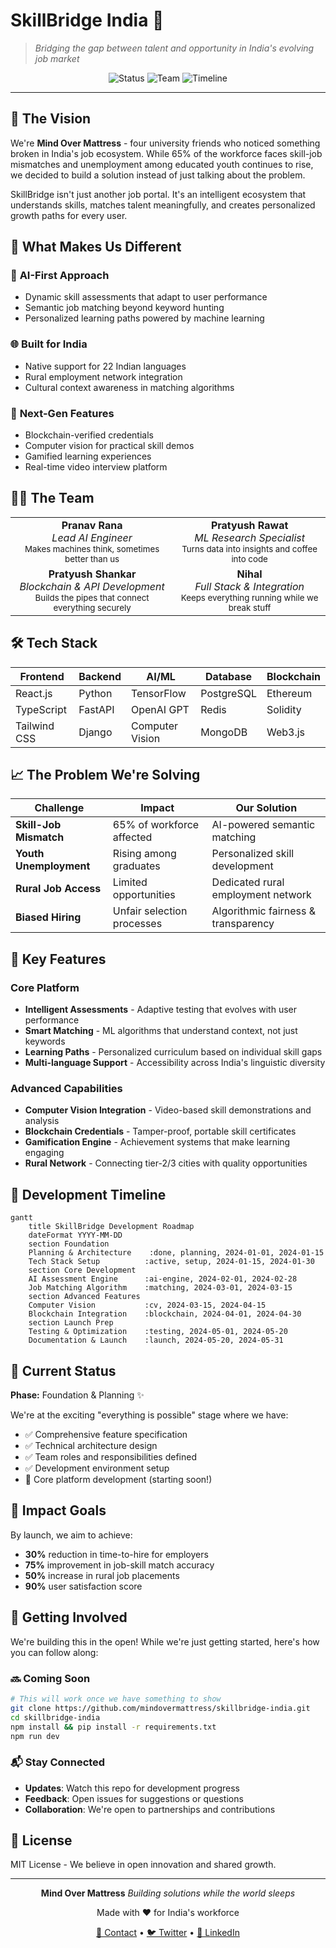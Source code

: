# SkillBridge India 🎯

> *Bridging the gap between talent and opportunity in India's evolving job market*

<div align="center">

![Status](https://img.shields.io/badge/Status-In%20Development-orange)
![Team](https://img.shields.io/badge/Team-Mind%20Over%20Mattress-blue)
![Timeline](https://img.shields.io/badge/Timeline-5%20Months-green)

</div>

---

## 🌟 The Vision

We're **Mind Over Mattress** - four university friends who noticed something broken in India's job ecosystem. While 65% of the workforce faces skill-job mismatches and unemployment among educated youth continues to rise, we decided to build a solution instead of just talking about the problem.

SkillBridge isn't just another job portal. It's an intelligent ecosystem that understands skills, matches talent meaningfully, and creates personalized growth paths for every user.

## 🚀 What Makes Us Different

### 🤖 **AI-First Approach**
- Dynamic skill assessments that adapt to user performance
- Semantic job matching beyond keyword hunting
- Personalized learning paths powered by machine learning

### 🌐 **Built for India**
- Native support for 22 Indian languages
- Rural employment network integration
- Cultural context awareness in matching algorithms

### 🔗 **Next-Gen Features**
- Blockchain-verified credentials
- Computer vision for practical skill demos
- Gamified learning experiences
- Real-time video interview platform

## 👨‍💻 The Team

<table>
<tr>
<td align="center">
<strong>Pranav Rana</strong><br>
<em>Lead AI Engineer</em><br>
<small>Makes machines think, sometimes better than us</small>
</td>
<td align="center">
<strong>Pratyush Rawat</strong><br>
<em>ML Research Specialist</em><br>
<small>Turns data into insights and coffee into code</small>
</td>
</tr>
<tr>
<td align="center">
<strong>Pratyush Shankar</strong><br>
<em>Blockchain & API Development</em><br>
<small>Builds the pipes that connect everything securely</small>
</td>
<td align="center">
<strong>Nihal</strong><br>
<em>Full Stack & Integration</em><br>
<small>Keeps everything running while we break stuff</small>
</td>
</tr>
</table>

## 🛠️ Tech Stack

| Frontend | Backend | AI/ML | Database | Blockchain |
|----------|---------|-------|----------|------------|
| React.js | Python | TensorFlow | PostgreSQL | Ethereum |
| TypeScript | FastAPI | OpenAI GPT | Redis | Solidity |
| Tailwind CSS | Django | Computer Vision | MongoDB | Web3.js |

## 📈 The Problem We're Solving

| Challenge | Impact | Our Solution |
|-----------|---------|--------------|
| **Skill-Job Mismatch** | 65% of workforce affected | AI-powered semantic matching |
| **Youth Unemployment** | Rising among graduates | Personalized skill development |
| **Rural Job Access** | Limited opportunities | Dedicated rural employment network |
| **Biased Hiring** | Unfair selection processes | Algorithmic fairness & transparency |

## 🎯 Key Features

### Core Platform
- **Intelligent Assessments** - Adaptive testing that evolves with user performance
- **Smart Matching** - ML algorithms that understand context, not just keywords
- **Learning Paths** - Personalized curriculum based on individual skill gaps
- **Multi-language Support** - Accessibility across India's linguistic diversity

### Advanced Capabilities
- **Computer Vision Integration** - Video-based skill demonstrations and analysis
- **Blockchain Credentials** - Tamper-proof, portable skill certificates
- **Gamification Engine** - Achievement systems that make learning engaging
- **Rural Network** - Connecting tier-2/3 cities with quality opportunities

## 📅 Development Timeline

```mermaid
gantt
    title SkillBridge Development Roadmap
    dateFormat YYYY-MM-DD
    section Foundation
    Planning & Architecture    :done, planning, 2024-01-01, 2024-01-15
    Tech Stack Setup          :active, setup, 2024-01-15, 2024-01-30
    section Core Development
    AI Assessment Engine      :ai-engine, 2024-02-01, 2024-02-28
    Job Matching Algorithm    :matching, 2024-03-01, 2024-03-15
    section Advanced Features
    Computer Vision           :cv, 2024-03-15, 2024-04-15
    Blockchain Integration    :blockchain, 2024-04-01, 2024-04-30
    section Launch Prep
    Testing & Optimization    :testing, 2024-05-01, 2024-05-20
    Documentation & Launch    :launch, 2024-05-20, 2024-05-31
```

## 🎪 Current Status

**Phase:** Foundation & Planning ✨

We're at the exciting "everything is possible" stage where we have:
- ✅ Comprehensive feature specification
- ✅ Technical architecture design
- ✅ Team roles and responsibilities defined
- ✅ Development environment setup
- 🔄 Core platform development (starting soon!)

## 🔮 Impact Goals

By launch, we aim to achieve:

- **30%** reduction in time-to-hire for employers
- **75%** improvement in job-skill match accuracy
- **50%** increase in rural job placements
- **90%** user satisfaction score

## 🤝 Getting Involved

We're building this in the open! While we're just getting started, here's how you can follow along:

### 🔜 Coming Soon
```bash
# This will work once we have something to show
git clone https://github.com/mindovermattress/skillbridge-india.git
cd skillbridge-india
npm install && pip install -r requirements.txt
npm run dev
```

### 📬 Stay Connected
- **Updates**: Watch this repo for development progress
- **Feedback**: Open issues for suggestions or questions
- **Collaboration**: We're open to partnerships and contributions

## 📄 License

MIT License - We believe in open innovation and shared growth.

---

<div align="center">

**Mind Over Mattress**
*Building solutions while the world sleeps*

Made with ❤️ for India's workforce

[📧 Contact](mailto:contact@mindovermattress.dev) • [🐦 Twitter](https://twitter.com/mindovermattress) • [💼 LinkedIn](https://linkedin.com/company/mindovermattress)

</div>
